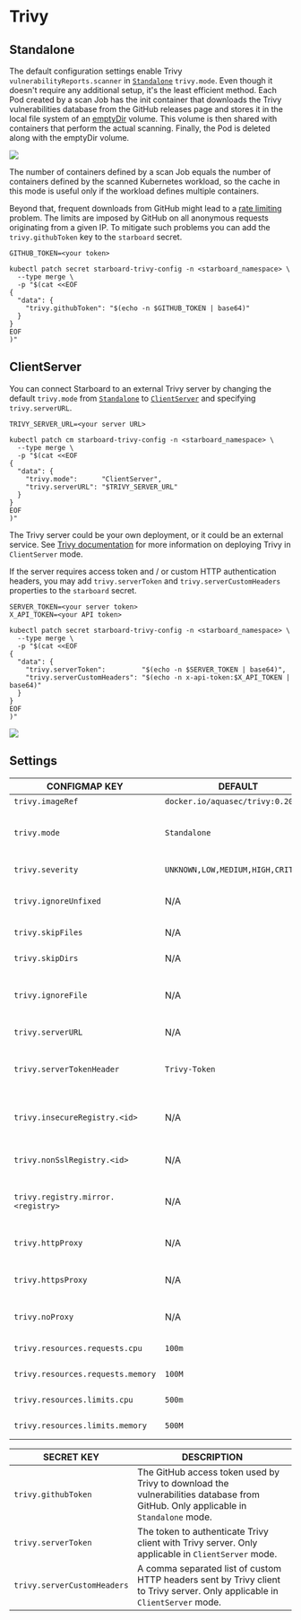# Trivy

## Standalone

The default configuration settings enable Trivy `vulnerabilityReports.scanner` in [`Standalone`][trivy-standalone]
`trivy.mode`. Even though it doesn't require any additional setup, it's the least efficient method. Each Pod created
by a scan Job has the init container that downloads the Trivy vulnerabilities database from the GitHub releases page
and stores it in the local file system of an [emptyDir][emptyDir-volume] volume. This volume is then shared with
containers that perform the actual scanning. Finally, the Pod is deleted along with the emptyDir volume.

![](./../../images/design/trivy-standalone.png)

The number of containers defined by a scan Job equals the number of containers defined by the scanned Kubernetes
workload, so the cache in this mode is useful only if the workload defines multiple containers.

Beyond that, frequent downloads from GitHub might lead to a [rate limiting][gh-rate-limiting] problem. The limits are
imposed by GitHub on all anonymous requests originating from a given IP. To mitigate such problems you can add the
`trivy.githubToken` key to the `starboard` secret.

```
GITHUB_TOKEN=<your token>

kubectl patch secret starboard-trivy-config -n <starboard_namespace> \
  --type merge \
  -p "$(cat <<EOF
{
  "data": {
    "trivy.githubToken": "$(echo -n $GITHUB_TOKEN | base64)"
  }
}
EOF
)"
```

## ClientServer

You can connect Starboard to an external Trivy server by changing the default `trivy.mode` from
[`Standalone`][trivy-standalone] to [`ClientServer`][trivy-clientserver] and specifying `trivy.serverURL`.

```
TRIVY_SERVER_URL=<your server URL>

kubectl patch cm starboard-trivy-config -n <starboard_namespace> \
  --type merge \
  -p "$(cat <<EOF
{
  "data": {
    "trivy.mode":      "ClientServer",
    "trivy.serverURL": "$TRIVY_SERVER_URL"
  }
}
EOF
)"
```

The Trivy server could be your own deployment, or it could be an external service. See [Trivy documentation][trivy-clientserver]
for more information on deploying Trivy in `ClientServer` mode.

If the server requires access token and / or custom HTTP authentication headers, you may add `trivy.serverToken`
and `trivy.serverCustomHeaders` properties to the `starboard` secret.

```
SERVER_TOKEN=<your server token>
X_API_TOKEN=<your API token>

kubectl patch secret starboard-trivy-config -n <starboard_namespace> \
  --type merge \
  -p "$(cat <<EOF
{
  "data": {
    "trivy.serverToken":         "$(echo -n $SERVER_TOKEN | base64)",
    "trivy.serverCustomHeaders": "$(echo -n x-api-token:$X_API_TOKEN | base64)"
  }
}
EOF
)"
```

![](./../../images/design/trivy-clientserver.png)

## Settings

| CONFIGMAP KEY                     | DEFAULT                            | DESCRIPTION |
| --------------------------------- | ---------------------------------- | ----------- |
| `trivy.imageRef`                  | `docker.io/aquasec/trivy:0.20.0`   | Trivy image reference |
| `trivy.mode`                      | `Standalone`                       | Trivy client mode. Either `Standalone` or `ClientServer`. Depending on the active mode other settings might be applicable or required. |
| `trivy.severity`                  | `UNKNOWN,LOW,MEDIUM,HIGH,CRITICAL` | A comma separated list of severity levels reported by Trivy |
| `trivy.ignoreUnfixed`             | N/A                                | Whether to show only fixed vulnerabilities in vulnerabilities reported by Trivy. Set to `"true"` to enable it. |
| `trivy.skipFiles`                 | N/A                                | A comma separated list of file paths for Trivy to skip traversal. |
| `trivy.skipDirs`                  | N/A                                | A comma separated list of directories for Trivy to skip traversal. |
| `trivy.ignoreFile`                | N/A                                | It specifies the `.trivyignore` file which contains a list of vulnerability IDs to be ignored from vulnerabilities reported by Trivy. |
| `trivy.serverURL`                 | N/A                                | The endpoint URL of the Trivy server. Required in `ClientServer` mode. |
| `trivy.serverTokenHeader`         | `Trivy-Token`                      | The name of the HTTP header to send the authentication token to Trivy server. Only application in `ClientServer` mode when `trivy.serverToken` is specified. |
| `trivy.insecureRegistry.<id>`     | N/A                                | The registry to which insecure connections are allowed. There can be multiple registries with different registry `<id>`. |
| `trivy.nonSslRegistry.<id>`       | N/A                                | A registry without SSL. There can be multiple registries with different registry `<id>`. |
| `trivy.registry.mirror.<registry>`| N/A                                | Mirror for the registry `<registry>`, e.g. `trivy.registry.mirror.index.docker.io: mirror.io` would use `mirror.io` to get images originated from `index.docker.io` |
| `trivy.httpProxy`                 | N/A                                | The HTTP proxy used by Trivy to download the vulnerabilities database from GitHub. |
| `trivy.httpsProxy`                | N/A                                | The HTTPS proxy used by Trivy to download the vulnerabilities database from GitHub. |
| `trivy.noProxy`                   | N/A                                | A comma separated list of IPs and domain names that are not subject to proxy settings. |
| `trivy.resources.requests.cpu`    | `100m`                             | The minimum amount of CPU required to run Trivy scanner pod. |
| `trivy.resources.requests.memory` | `100M`                             | The minimum amount of memory required to run Trivy scanner pod. |
| `trivy.resources.limits.cpu`      | `500m`                             | The maximum amount of CPU allowed to run Trivy scanner pod. |
| `trivy.resources.limits.memory`   | `500M`                             | The maximum amount of memory allowed to run Trivy scanner pod. |

| SECRET KEY                  | DESCRIPTION |
| --------------------------- | ----------- |
| `trivy.githubToken`         | The GitHub access token used by Trivy to download the vulnerabilities database from GitHub. Only applicable in `Standalone` mode. |
| `trivy.serverToken`         | The token to authenticate Trivy client with Trivy server. Only applicable in `ClientServer` mode. |
| `trivy.serverCustomHeaders` | A comma separated list of custom HTTP headers sent by Trivy client to Trivy server. Only applicable in `ClientServer` mode. |

[trivy-standalone]: https://aquasecurity.github.io/trivy/latest/modes/standalone/
[emptyDir-volume]: https://kubernetes.io/docs/concepts/storage/volumes/#emptydir
[gh-rate-limiting]: https://docs.github.com/en/free-pro-team@latest/rest/overview/resources-in-the-rest-api#rate-limiting
[trivy-clientserver]: https://aquasecurity.github.io/trivy/latest/modes/client-server/
